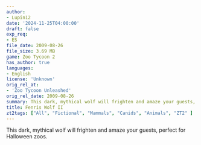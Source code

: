 ```yaml
---
author:
- Lupin12
date: '2024-11-25T04:00:00'
draft: false
exp_req:
- ES
file_date: 2009-08-26
file_size: 3.69 MB
game: Zoo Tycoon 2
has_author: true
languages:
- English
license: 'Unknown'
orig_rel_at:
- 'Zoo Tycoon Unleashed'
orig_rel_date: 2009-08-26
summary: This dark, mythical wolf will frighten and amaze your guests, perfect for Halloween zoos.
title: Fenris Wolf II
zt2tags: ["All", "Fictional", "Mammals", "Canids", "Animals", "ZT2" ]
---
```

This dark, mythical wolf will frighten and amaze your guests, perfect for Halloween zoos.
